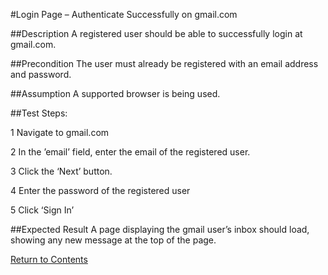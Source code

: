 #Login Page – Authenticate Successfully on gmail.com

##Description
A registered user should be able to successfully login at gmail.com.

##Precondition 
The user must already be registered with an email address and password.

##Assumption
A supported browser is being used.

##Test Steps:

1 Navigate to gmail.com

2 In the ’email’ field, enter the email of the registered user.

3 Click the ‘Next’ button.

4 Enter the password of the registered user

5 Click ‘Sign In’

##Expected Result
A page displaying the gmail user’s inbox should load, showing any new message at the top of the page.

[Return to Contents](contents.md)
